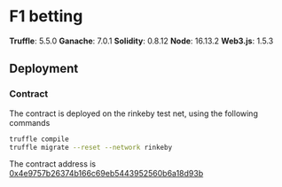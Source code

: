 # F1 betting

**Truffle**: 5.5.0
**Ganache**: 7.0.1
**Solidity**: 0.8.12
**Node**: 16.13.2
**Web3.js**: 1.5.3



## Deployment

### Contract
The contract is deployed on the rinkeby test net, using the following commands

```bash
truffle compile
truffle migrate --reset --network rinkeby
```
The contract address is [0x4e9757b26374b166c69eb5443952560b6a18d93b](https://rinkeby.etherscan.io/address/0x4e9757b26374b166c69eb5443952560b6a18d93b)
